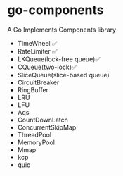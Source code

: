 # go-components
A Go Implements Components library

* TimeWheel ✅
* RateLimiter ✅
* LKQueue(lock-free queue)✅
* CQueue(two-lock)✅
* SliceQueue(slice-based queue)
* CircuitBreaker
* RingBuffer
* LRU
* LFU
* Aqs
* CountDownLatch
* ConcurrentSkipMap
* ThreadPool
* MemoryPool
* Mmap
* kcp
* quic
